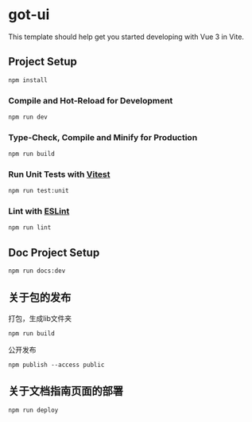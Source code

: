 # got-ui

This template should help get you started developing with Vue 3 in Vite.

## Project Setup

```sh
npm install
```

### Compile and Hot-Reload for Development

```sh
npm run dev
```

### Type-Check, Compile and Minify for Production

```sh
npm run build
```

### Run Unit Tests with [Vitest](https://vitest.dev/)

```sh
npm run test:unit
```

### Lint with [ESLint](https://eslint.org/)

```sh
npm run lint
```

## Doc Project Setup

```sh
npm run docs:dev
```

## 关于包的发布

打包，生成lib文件夹

```sh
npm run build
```

公开发布

```
npm publish --access public
```

## 关于文档指南页面的部署

```sh
npm run deploy
```
